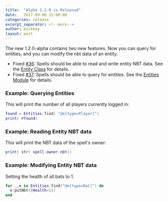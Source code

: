 ```yaml
---
title:  "Alpha 1.2.0 is Released"
date:   2017-09-06 15:00:00
categories: release
excerpt_separator: <!--more-->
author: mickkay
layout: post
---
```

The new 1.2.0-alpha contains two new features.
Now you can query for entities, and you can modify the nbt data of an entity.
<!--more-->

* Fixed [#36](https://github.com/wizards-of-lua/wizards-of-lua/issues/36): Spells should be able to read and write entity NBT data. See the [Entity Class](/modules/Entity) for details.
* Fixed [#37](https://github.com/wizards-of-lua/wizards-of-lua/issues/37): Spells should be able to query for entities. See the [Entities Module](/modules/Entities) for details.

### Example: Querying Entities
This will print the number of all players currently logged in:
```lua
found = Entities.find( "@e[type=Player]")
print( #found)
```


### Example: Reading Entity NBT data
This will print the NBT data of the spell's owner:
```lua
print( str( spell.owner.nbt))
```

### Example: Modifying Entity NBT data
Setting the health of all bats to 1.
```lua
for _,e in Entities.find("@e[type=Bat]") do
  e:putNbt({Health=1})
end
```
